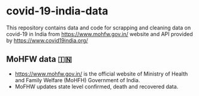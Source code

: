 # covid-19-india-data
This repository contains data and code for scrapping and cleaning data on covid-19 in India from https://www.mohfw.gov.in/ website and API provided by https://www.covid19india.org/

## MoHFW data :india:
* https://www.mohfw.gov.in/ is the official website of Ministry of Health and Family Welfare (MoHFH) Government of India. 
* MoFHW updates state level confirmed, death and recovered data.

